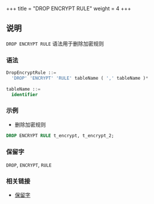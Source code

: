 +++
title = "DROP ENCRYPT RULE"
weight = 4
+++

## 说明

`DROP ENCRYPT RULE` 语法用于删除加密规则

### 语法

```sql
DropEncryptRule ::=
  'DROP' 'ENCRYPT' 'RULE' tableName ( ',' tableName )*
    
tableName ::=
  identifier
```

### 示例

- 删除加密规则

```sql
DROP ENCRYPT RULE t_encrypt, t_encrypt_2;
```

### 保留字

`DROP`, `ENCRYPT`, `RULE`

### 相关链接

- [保留字](/cn/reference/distsql/syntax/reserved-word/)
